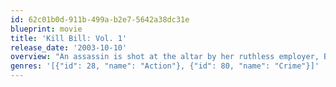 ```yaml
---
id: 62c01b0d-911b-499a-b2e7-5642a38dc31e
blueprint: movie
title: 'Kill Bill: Vol. 1'
release_date: '2003-10-10'
overview: "An assassin is shot at the altar by her ruthless employer, Bill and other members of their assassination circle – but 'The Bride' lives to plot her vengeance. Setting out for some payback, she makes a death list and hunts down those who wronged her, saving Bill for last."
genres: '[{"id": 28, "name": "Action"}, {"id": 80, "name": "Crime"}]'
---
```

